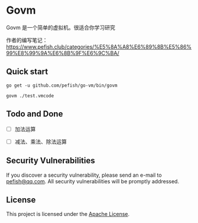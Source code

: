 # Govm

Govm 是一个简单的虚拟机。很适合你学习研究

作者的编写笔记：https://www.pefish.club/categories/%E5%8A%A8%E6%89%8B%E5%86%99%E8%99%9A%E6%8B%9F%E6%9C%BA/

## Quick start

```shell script
go get -u github.com/pefish/go-vm/bin/govm

govm ./test.vmcode
```

## Todo and Done

- [ ] 加法运算
- [ ] 减法、乘法、除法运算


## Security Vulnerabilities

If you discover a security vulnerability, please send an e-mail to [pefish@qq.com](mailto:pefish@qq.com). All security vulnerabilities will be promptly addressed.

## License

This project is licensed under the [Apache License](LICENSE).




